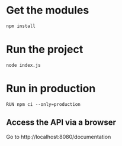 # Get the modules
```npm install```

# Run the project
```node index.js```

# Run in production
```RUN npm ci --only=production```

## Access the API via a browser
Go to http://localhost:8080/documentation
